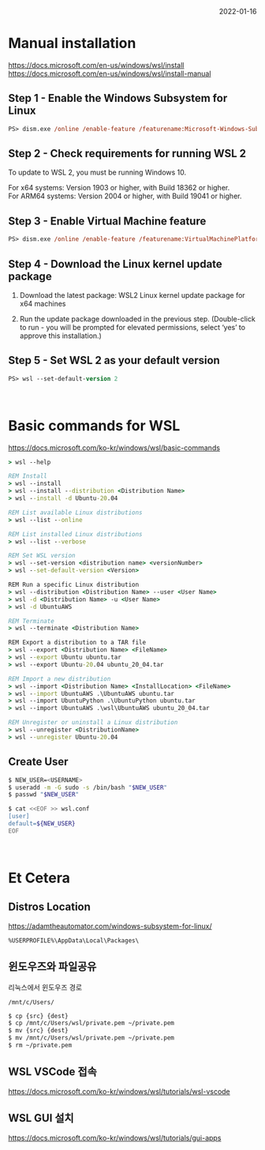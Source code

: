 <p style="text-align: right">2022-01-16</p>

# Manual installation

https://docs.microsoft.com/en-us/windows/wsl/install \
https://docs.microsoft.com/en-us/windows/wsl/install-manual

## Step 1 - Enable the Windows Subsystem for Linux

```ps
PS> dism.exe /online /enable-feature /featurename:Microsoft-Windows-Subsystem-Linux /all /norestart
```

## Step 2 - Check requirements for running WSL 2

To update to WSL 2, you must be running Windows 10.

For x64 systems: Version 1903 or higher, with Build 18362 or higher. \
For ARM64 systems: Version 2004 or higher, with Build 19041 or higher.

## Step 3 - Enable Virtual Machine feature

```ps
PS> dism.exe /online /enable-feature /featurename:VirtualMachinePlatform /all /norestart
```

## Step 4 - Download the Linux kernel update package

1. Download the latest package: WSL2 Linux kernel update package for x64 machines

2. Run the update package downloaded in the previous step. (Double-click to run - you will be prompted for elevated permissions, select ‘yes’ to approve this installation.)

## Step 5 - Set WSL 2 as your default version

```ps
PS> wsl --set-default-version 2
```

<br/>

# Basic commands for WSL

https://docs.microsoft.com/ko-kr/windows/wsl/basic-commands

```cmd
> wsl --help

REM Install
> wsl --install
> wsl --install --distribution <Distribution Name>
> wsl --install -d Ubuntu-20.04

REM List available Linux distributions
> wsl --list --online

REM List installed Linux distributions
> wsl --list --verbose

REM Set WSL version
> wsl --set-version <distribution name> <versionNumber>
> wsl --set-default-version <Version>

REM Run a specific Linux distribution
> wsl --distribution <Distribution Name> --user <User Name>
> wsl -d <Distribution Name> -u <User Name>
> wsl -d UbuntuAWS

REM Terminate
> wsl --terminate <Distribution Name>

REM Export a distribution to a TAR file
> wsl --export <Distribution Name> <FileName>
> wsl --export Ubuntu ubuntu.tar
> wsl --export Ubuntu-20.04 ubuntu_20_04.tar

REM Import a new distribution
> wsl --import <Distribution Name> <InstallLocation> <FileName>
> wsl --import UbuntuAWS .\UbuntuAWS ubuntu.tar
> wsl --import UbuntuPython .\UbuntuPython ubuntu.tar
> wsl --import UbuntuAWS .\wsl\UbuntuAWS ubuntu_20_04.tar

REM Unregister or uninstall a Linux distribution
> wsl --unregister <DistributionName>
> wsl --unregister Ubuntu-20.04
```

## Create User

```bash
$ NEW_USER=<USERNAME>
$ useradd -m -G sudo -s /bin/bash "$NEW_USER"
$ passwd "$NEW_USER"

$ cat <<EOF >> wsl.conf
[user]
default=${NEW_USER}
EOF
```

<br/>

# Et Cetera

## Distros Location

https://adamtheautomator.com/windows-subsystem-for-linux/

```
%USERPROFILE%\AppData\Local\Packages\
```

## 윈도우즈와 파일공유

리눅스에서 윈도우즈 경로

```
/mnt/c/Users/
```

```bash
$ cp {src} {dest}
$ cp /mnt/c/Users/wsl/private.pem ~/private.pem
$ mv {src} {dest}
$ mv /mnt/c/Users/wsl/private.pem ~/private.pem
$ rm ~/private.pem
```

## WSL VSCode 접속

https://docs.microsoft.com/ko-kr/windows/wsl/tutorials/wsl-vscode

## WSL GUI 설치

https://docs.microsoft.com/ko-kr/windows/wsl/tutorials/gui-apps

